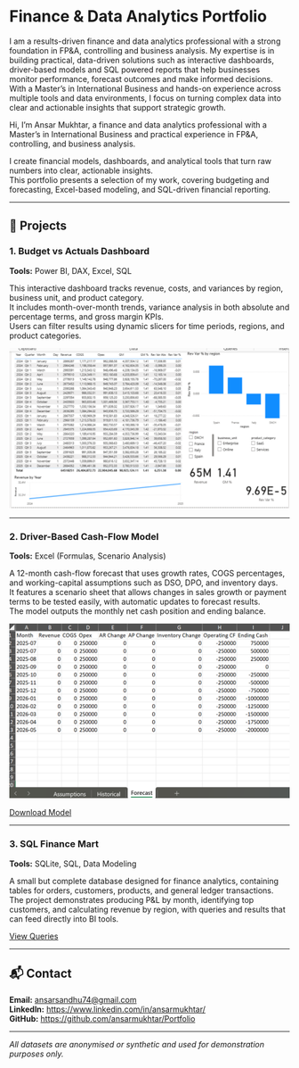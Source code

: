 # Finance & Data Analytics Portfolio

I am a results-driven finance and data analytics professional with a strong foundation in FP&A, controlling and business analysis. My expertise is in building practical, data-driven solutions such as interactive dashboards, driver-based models and SQL powered reports that help businesses monitor performance, forecast outcomes and make informed decisions. With a Master’s in International Business and hands-on experience across multiple tools and data environments, I focus on turning complex data into clear and actionable insights that support strategic growth.

Hi, I’m Ansar Mukhtar, a finance and data analytics professional with a Master’s in International Business and practical experience in FP&A, controlling, and business analysis.  

I create financial models, dashboards, and analytical tools that turn raw numbers into clear, actionable insights.  
This portfolio presents a selection of my work, covering budgeting and forecasting, Excel-based modeling, and SQL-driven financial reporting.

---

## 📂 Projects

### 1. Budget vs Actuals Dashboard  
**Tools:** Power BI, DAX, Excel, SQL  

This interactive dashboard tracks revenue, costs, and variances by region, business unit, and product category.  
It includes month-over-month trends, variance analysis in both absolute and percentage terms, and gross margin KPIs.  
Users can filter results using dynamic slicers for time periods, regions, and product categories.

![BvA Dashboard](Assets/bva_dashboard_Screenshort.png)  

---

### 2. Driver-Based Cash-Flow Model  
**Tools:** Excel (Formulas, Scenario Analysis)  

A 12-month cash-flow forecast that uses growth rates, COGS percentages, and working-capital assumptions such as DSO, DPO, and inventory days.  
It features a scenario sheet that allows changes in sales growth or payment terms to be tested easily, with automatic updates to forecast results.  
The model outputs the monthly net cash position and ending balance.

![Cash-Flow Model](Assets/cashflow_model_screenshot.png)  

[Download Model](Projects/cashflow_excel/driver_based_cashflow_model.xlsx)

---

### 3. SQL Finance Mart  
**Tools:** SQLite, SQL, Data Modeling  

A small but complete database designed for finance analytics, containing tables for orders, customers, products, and general ledger transactions.  
The project demonstrates producing P&L by month, identifying top customers, and calculating revenue by region, with queries and results that can feed directly into BI tools.

[View Queries](Projects/sql_finance_mart)

---

## 📬 Contact
**Email:** ansarsandhu74@gmail.com  
**LinkedIn:** https://www.linkedin.com/in/ansarmukhtar/  
**GitHub:** https://github.com/ansarmukhtar/Portfolio  

---

*All datasets are anonymised or synthetic and used for demonstration purposes only.*
